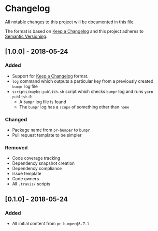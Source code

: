 # Changelog

All notable changes to this project will be documented in this file.

The format is based on [Keep a Changelog](http://keepachangelog.com/en/1.0.0/)
and this project adheres to [Semantic Versioning](http://semver.org/spec/v2.0.0.html).

<!--
  The bumpr comment below is there to make it easier to update this changelog using a machine during PR merge.
  Please do not remove it, as this will break continuous integration.
-->

<!-- bumpr -->

## [1.0.0] - 2018-05-24

### Added
- Support for [Keep a Changelog](http://keepachangelog.com/en/1.0.0/) format.
- `log` command which outputs a particular key from a previously created `bumpr` log file
- `scripts/maybe-publish.sh` script which checks `bumpr` log and runs `yarn publish` if:
   - A `bumpr` log file is found
   - The `bumpr` log has a `scope` of something other than `none`
### Changed
- Package name from `pr-bumper` to `bumpr`
- Pull request template to be simpler
### Removed
- Code coverage tracking
- Dependency snapshot creation
- Dependency compliance
- Issue template
- Code owners
- All `.travis/` scripts

## [0.1.0] - 2018-05-24
### Added
- All initial content from `pr-bumper@3.7.1`
